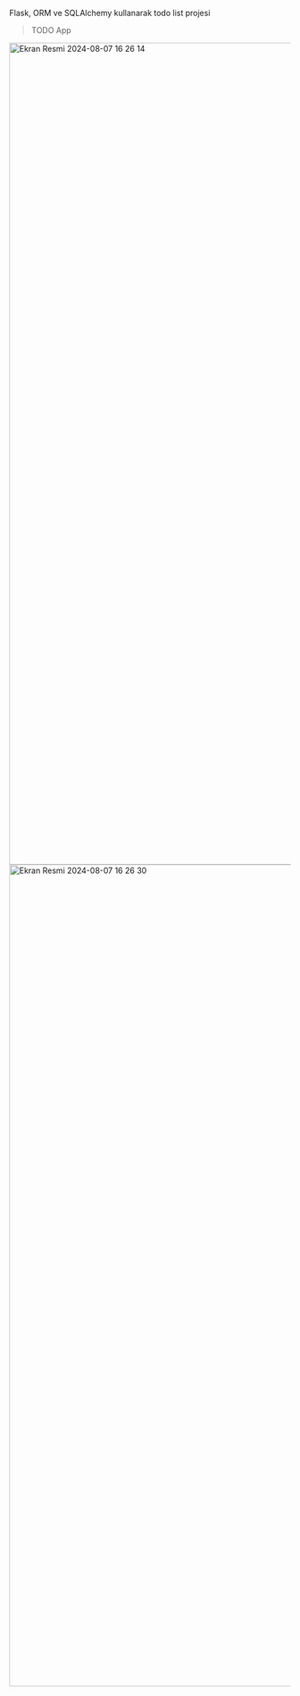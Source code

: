 Flask, ORM ve SQLAlchemy kullanarak todo list projesi 

>TODO App

<img width="1470" alt="Ekran Resmi 2024-08-07 16 26 14" src="https://github.com/user-attachments/assets/cb38ab87-b18e-451f-a619-cadeb2bf4b30">
<img width="1470" alt="Ekran Resmi 2024-08-07 16 26 30" src="https://github.com/user-attachments/assets/469271eb-0408-4a95-a639-8e6557173838">
